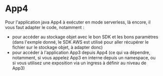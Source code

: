 # App4

Pour l'application java App4 à exécuter en mode serverless, là encore, il vous faut adapter le code, notamment :

- pour accéder au stockage objet avec le bon SDK et les bons paramètres (dans l'exmple donné, le SDK AWS est utilisé pour aller récupérer le fichier sur le stockage objet, à adapter donc)
- pour accéder à l'application App3 depuis App4 (ce qui va dépendre, notamment, si vous appelez App3 en interne depuis un namespace, ou si vous utilisez une exposition via un ingress à définir au niveau de App3)

